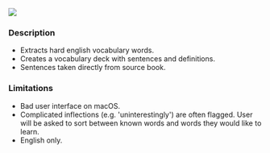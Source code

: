 <!-- BANNER -->

![](https://raw.githubusercontent.com/oscarlaird/vocabulary-extractor/screenshots/1.png)

### Description

- Extracts hard english vocabulary words.
- Creates a vocabulary deck with sentences and definitions.
- Sentences taken directly from source book.

### Limitations

- Bad user interface on macOS.
- Complicated inflections (e.g. 'uninterestingly') are often flagged. User will be asked to sort between known words and words they would like to learn.
- English only.


